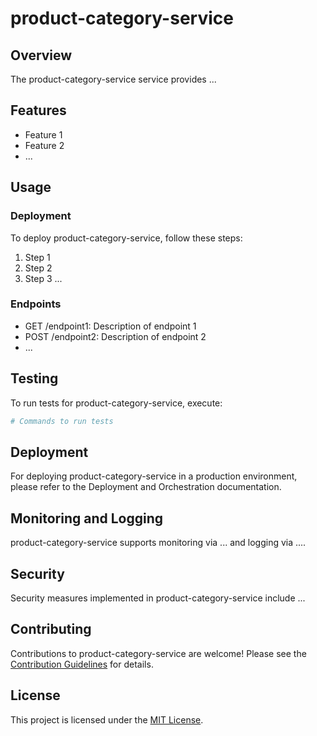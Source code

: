 # product-category-service

## Overview
The product-category-service service provides ...

## Features
- Feature 1
- Feature 2
- ...

## Usage
### Deployment
To deploy product-category-service, follow these steps:
1. Step 1
2. Step 2
3. Step 3
...

### Endpoints
- GET /endpoint1: Description of endpoint 1
- POST /endpoint2: Description of endpoint 2
- ...

## Testing
To run tests for product-category-service, execute:
```bash
# Commands to run tests
```

## Deployment
For deploying product-category-service in a production environment, please refer to the Deployment and Orchestration documentation.

## Monitoring and Logging
product-category-service supports monitoring via ... and logging via ....

## Security
Security measures implemented in product-category-service include ...

## Contributing
Contributions to product-category-service are welcome! Please see the [Contribution Guidelines](CONTRIBUTING.md) for details.

## License
This project is licensed under the [MIT License](LICENSE).
